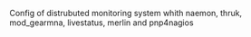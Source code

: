 Config of distrubuted monitoring system whith naemon, thruk, mod_gearmna, livestatus, merlin and pnp4nagios
